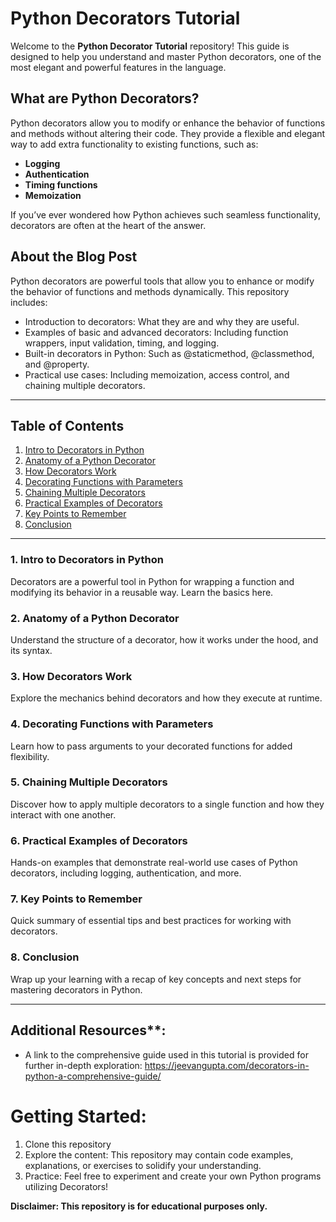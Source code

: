 # Python Decorators Tutorial

Welcome to the **Python Decorator Tutorial** repository! This guide is designed to help you understand and master Python decorators, one of the most elegant and powerful features in the language.

## What are Python Decorators?
Python decorators allow you to modify or enhance the behavior of functions and methods without altering their code. They provide a flexible and elegant way to add extra functionality to existing functions, such as:

- **Logging**
- **Authentication**
- **Timing functions**
- **Memoization**

If you’ve ever wondered how Python achieves such seamless functionality, decorators are often at the heart of the answer.



## About the Blog Post

  Python decorators are powerful tools that allow you to enhance or modify the behavior of functions and methods dynamically. This repository includes:
  - Introduction to decorators: What they are and why they are useful.
  - Examples of basic and advanced decorators: Including function wrappers, input validation, timing, and logging.
  - Built-in decorators in Python: Such as @staticmethod, @classmethod, and @property.
  - Practical use cases: Including memoization, access control, and chaining multiple decorators.


---

## Table of Contents

1. [Intro to Decorators in Python](#1-intro-to-decorators-in-python)
2. [Anatomy of a Python Decorator](#2-anatomy-of-a-python-decorator)
3. [How Decorators Work](#3-how-decorators-work)
4. [Decorating Functions with Parameters](#4-decorating-functions-with-parameters)
5. [Chaining Multiple Decorators](#5-chaining-multiple-decorators)
6. [Practical Examples of Decorators](#6-practical-examples-of-decorators)
7. [Key Points to Remember](#7-key-points-to-remember)
8. [Conclusion](#8-conclusion)

---

### 1. Intro to Decorators in Python
Decorators are a powerful tool in Python for wrapping a function and modifying its behavior in a reusable way. Learn the basics here.

### 2. Anatomy of a Python Decorator
Understand the structure of a decorator, how it works under the hood, and its syntax.

### 3. How Decorators Work
Explore the mechanics behind decorators and how they execute at runtime.

### 4. Decorating Functions with Parameters
Learn how to pass arguments to your decorated functions for added flexibility.

### 5. Chaining Multiple Decorators
Discover how to apply multiple decorators to a single function and how they interact with one another.

### 6. Practical Examples of Decorators
Hands-on examples that demonstrate real-world use cases of Python decorators, including logging, authentication, and more.

### 7. Key Points to Remember
Quick summary of essential tips and best practices for working with decorators.

### 8. Conclusion
Wrap up your learning with a recap of key concepts and next steps for mastering decorators in Python.


---


## Additional Resources**:
  - A link to the comprehensive guide used in this tutorial is provided for further in-depth exploration: https://jeevangupta.com/decorators-in-python-a-comprehensive-guide/

# Getting Started:

  1. Clone this repository
  2. Explore the content: This repository may contain code examples, explanations, or exercises to solidify your understanding.
  3. Practice: Feel free to experiment and create your own Python programs utilizing Decorators!


**Disclaimer: This repository is for educational purposes only.**
